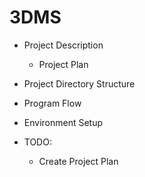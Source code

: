 # 3DMS

- Project Description
  - Project Plan

- Project Directory Structure
- Program Flow
- Environment Setup
- TODO:
  - Create Project Plan
